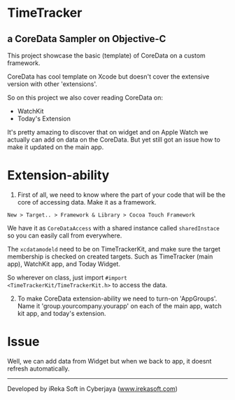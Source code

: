 # TimeTracker
## a CoreData Sampler on Objective-C

This project showcase the basic (template) of CoreData on a custom framework. 

CoreData has cool template on Xcode but doesn't cover the extensive version with other 'extensions'. 

So on this project we also cover reading CoreData on:

* WatchKit
* Today's Extension

It's pretty amazing to discover that on widget and on Apple Watch we actually can add on data on the CoreData. But yet still got an issue how to make it updated on the main app.

# Extension-ability

1. First of all, we need to know where the part of your code that will be the core of accessing data. Make it as a framework.

`New > Target.. > Framework & Library > Cocoa Touch Framework`

We have it as `CoreDataAccess` with a shared instance called `sharedInstace` so you can easily call from everywhere. 

The `xcdatamodeld` need to be on TimeTrackerKit, and make sure the target membership is checked on created targets. Such as TimeTracker (main app), WatchKit app, and Today Widget.

So wherever on class, just import `#import <TimeTrackerKit/TimeTrackerKit.h>` to access the data.

2. To make CoreData extension-ability we need to turn-on 'AppGroups'. Name it 'group.yourcompany.yourapp' on each of the main app, watch kit app, and today's extension.

# Issue

Well, we can add data from Widget but when we back to app, it doesnt refresh automatically.



---------

Developed by iReka Soft in Cyberjaya (www.irekasoft.com)
